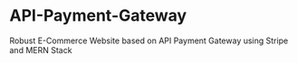 # API-Payment-Gateway
Robust E-Commerce Website based on API Payment Gateway using Stripe and MERN Stack
